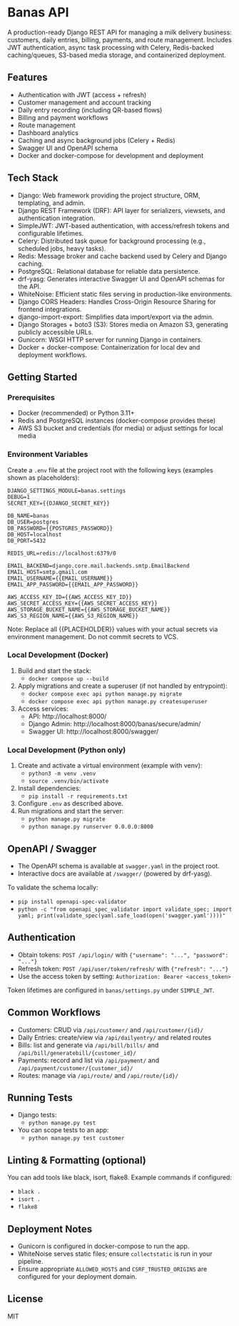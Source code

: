 # Banas API

A production-ready Django REST API for managing a milk delivery business: customers, daily entries, billing, payments, and route management. Includes JWT authentication, async task processing with Celery, Redis-backed caching/queues, S3-based media storage, and containerized deployment.

## Features

- Authentication with JWT (access + refresh)
- Customer management and account tracking
- Daily entry recording (including QR-based flows)
- Billing and payment workflows
- Route management
- Dashboard analytics
- Caching and async background jobs (Celery + Redis)
- Swagger UI and OpenAPI schema
- Docker and docker-compose for development and deployment

## Tech Stack

- Django: Web framework providing the project structure, ORM, templating, and admin.
- Django REST Framework (DRF): API layer for serializers, viewsets, and authentication integration.
- SimpleJWT: JWT-based authentication, with access/refresh tokens and configurable lifetimes.
- Celery: Distributed task queue for background processing (e.g., scheduled jobs, heavy tasks).
- Redis: Message broker and cache backend used by Celery and Django caching.
- PostgreSQL: Relational database for reliable data persistence.
- drf-yasg: Generates interactive Swagger UI and OpenAPI schemas for the API.
- WhiteNoise: Efficient static files serving in production-like environments.
- Django CORS Headers: Handles Cross-Origin Resource Sharing for frontend integrations.
- django-import-export: Simplifies data import/export via the admin.
- Django Storages + boto3 (S3): Stores media on Amazon S3, generating publicly accessible URLs.
- Gunicorn: WSGI HTTP server for running Django in containers.
- Docker + docker-compose: Containerization for local dev and deployment workflows.

## Getting Started

### Prerequisites

- Docker (recommended) or Python 3.11+
- Redis and PostgreSQL instances (docker-compose provides these)
- AWS S3 bucket and credentials (for media) or adjust settings for local media

### Environment Variables

Create a `.env` file at the project root with the following keys (examples shown as placeholders):

```
DJANGO_SETTINGS_MODULE=banas.settings
DEBUG=1
SECRET_KEY={{DJANGO_SECRET_KEY}}

DB_NAME=banas
DB_USER=postgres
DB_PASSWORD={{POSTGRES_PASSWORD}}
DB_HOST=localhost
DB_PORT=5432

REDIS_URL=redis://localhost:6379/0

EMAIL_BACKEND=django.core.mail.backends.smtp.EmailBackend
EMAIL_HOST=smtp.gmail.com
EMAIL_USERNAME={{EMAIL_USERNAME}}
EMAIL_APP_PASSWORD={{EMAIL_APP_PASSWORD}}

AWS_ACCESS_KEY_ID={{AWS_ACCESS_KEY_ID}}
AWS_SECRET_ACCESS_KEY={{AWS_SECRET_ACCESS_KEY}}
AWS_STORAGE_BUCKET_NAME={{AWS_STORAGE_BUCKET_NAME}}
AWS_S3_REGION_NAME={{AWS_S3_REGION_NAME}}
```

Note: Replace all {{PLACEHOLDER}} values with your actual secrets via environment management. Do not commit secrets to VCS.

### Local Development (Docker)

1. Build and start the stack:
   - `docker compose up --build`
2. Apply migrations and create a superuser (if not handled by entrypoint):
   - `docker compose exec api python manage.py migrate`
   - `docker compose exec api python manage.py createsuperuser`
3. Access services:
   - API: http://localhost:8000/
   - Django Admin: http://localhost:8000/banas/secure/admin/
   - Swagger UI: http://localhost:8000/swagger/

### Local Development (Python only)

1. Create and activate a virtual environment (example with venv):
   - `python3 -m venv .venv`
   - `source .venv/bin/activate`
2. Install dependencies:
   - `pip install -r requirements.txt`
3. Configure `.env` as described above.
4. Run migrations and start the server:
   - `python manage.py migrate`
   - `python manage.py runserver 0.0.0.0:8000`

## OpenAPI / Swagger

- The OpenAPI schema is available at `swagger.yaml` in the project root.
- Interactive docs are available at `/swagger/` (powered by drf-yasg).

To validate the schema locally:
- `pip install openapi-spec-validator`
- `python -c "from openapi_spec_validator import validate_spec; import yaml; print(validate_spec(yaml.safe_load(open('swagger.yaml'))))"`

## Authentication

- Obtain tokens: `POST /api/login/` with `{"username": "...", "password": "..."}`
- Refresh token: `POST /api/user/token/refresh/` with `{"refresh": "..."}`
- Use the access token by setting: `Authorization: Bearer <access_token>`

Token lifetimes are configured in `banas/settings.py` under `SIMPLE_JWT`.

## Common Workflows

- Customers: CRUD via `/api/customer/` and `/api/customer/{id}/`
- Daily Entries: create/view via `/api/dailyentry/` and related routes
- Bills: list and generate via `/api/bill/bills/` and `/api/bill/generatebill/{customer_id}/`
- Payments: record and list via `/api/payment/` and `/api/payment/customer/{customer_id}/`
- Routes: manage via `/api/route/` and `/api/route/{id}/`

## Running Tests

- Django tests:
  - `python manage.py test`
- You can scope tests to an app:
  - `python manage.py test customer`

## Linting & Formatting (optional)

You can add tools like black, isort, flake8. Example commands if configured:
- `black .`
- `isort .`
- `flake8`

## Deployment Notes

- Gunicorn is configured in docker-compose to run the app.
- WhiteNoise serves static files; ensure `collectstatic` is run in your pipeline.
- Ensure appropriate `ALLOWED_HOSTS` and `CSRF_TRUSTED_ORIGINS` are configured for your deployment domain.

## License

MIT
